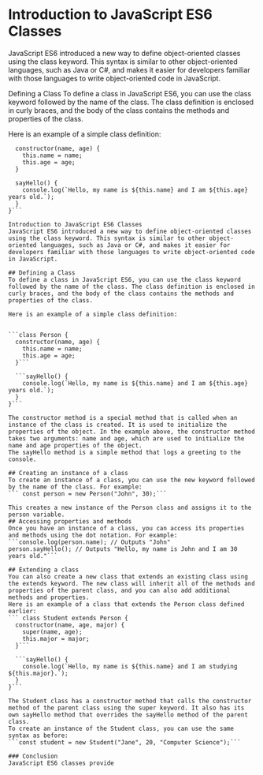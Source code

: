 # Introduction to JavaScript ES6 Classes
JavaScript ES6 introduced a new way to define object-oriented classes using the class keyword. This syntax is similar to other object-oriented languages, such as Java or C#, and makes it easier for developers familiar with those languages to write object-oriented code in JavaScript.

Defining a Class
To define a class in JavaScript ES6, you can use the class keyword followed by the name of the class. The class definition is enclosed in curly braces, and the body of the class contains the methods and properties of the class.

Here is an example of a simple class definition:
``` class Person {
  constructor(name, age) {
    this.name = name;
    this.age = age;
  }

  sayHello() {
    console.log(`Hello, my name is ${this.name} and I am ${this.age} years old.`);
  }
}```

Introduction to JavaScript ES6 Classes
JavaScript ES6 introduced a new way to define object-oriented classes using the class keyword. This syntax is similar to other object-oriented languages, such as Java or C#, and makes it easier for developers familiar with those languages to write object-oriented code in JavaScript.

## Defining a Class
To define a class in JavaScript ES6, you can use the class keyword followed by the name of the class. The class definition is enclosed in curly braces, and the body of the class contains the methods and properties of the class.

Here is an example of a simple class definition:


```class Person {
  constructor(name, age) {
    this.name = name;
    this.age = age;
  }```

  ```sayHello() {
    console.log(`Hello, my name is ${this.name} and I am ${this.age} years old.`);
  }
}```

The constructor method is a special method that is called when an instance of the class is created. It is used to initialize the properties of the object. In the example above, the constructor method takes two arguments: name and age, which are used to initialize the name and age properties of the object.
The sayHello method is a simple method that logs a greeting to the console.

## Creating an instance of a class
To create an instance of a class, you can use the new keyword followed by the name of the class. For example:
``` const person = new Person("John", 30);```

This creates a new instance of the Person class and assigns it to the person variable.
## Accessing properties and methods
Once you have an instance of a class, you can access its properties and methods using the dot notation. For example:
```console.log(person.name); // Outputs "John"
person.sayHello(); // Outputs "Hello, my name is John and I am 30 years old."```

## Extending a class
You can also create a new class that extends an existing class using the extends keyword. The new class will inherit all of the methods and properties of the parent class, and you can also add additional methods and properties.
Here is an example of a class that extends the Person class defined earlier:
``` class Student extends Person {
  constructor(name, age, major) {
    super(name, age);
    this.major = major;
  }```

  ```sayHello() {
    console.log(`Hello, my name is ${this.name} and I am studying ${this.major}.`);
  }
}```

The Student class has a constructor method that calls the constructor method of the parent class using the super keyword. It also has its own sayHello method that overrides the sayHello method of the parent class.
To create an instance of the Student class, you can use the same syntax as before:
```const student = new Student("Jane", 20, "Computer Science");```

### Conclusion
JavaScript ES6 classes provide




